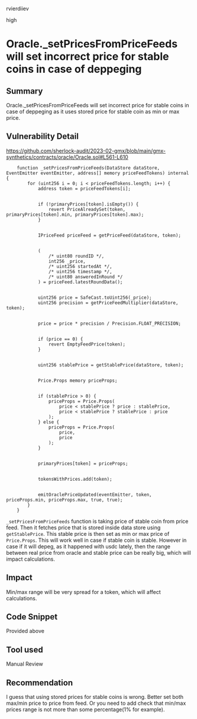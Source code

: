 rvierdiiev

high

# Oracle._setPricesFromPriceFeeds will set incorrect price for stable coins in case of deppeging

## Summary
Oracle._setPricesFromPriceFeeds will set incorrect price for stable coins in case of deppeging as it uses stored price for stable coin as min or max price.
## Vulnerability Detail
https://github.com/sherlock-audit/2023-02-gmx/blob/main/gmx-synthetics/contracts/oracle/Oracle.sol#L561-L610
```solidity
    function _setPricesFromPriceFeeds(DataStore dataStore, EventEmitter eventEmitter, address[] memory priceFeedTokens) internal {
        for (uint256 i = 0; i < priceFeedTokens.length; i++) {
            address token = priceFeedTokens[i];


            if (!primaryPrices[token].isEmpty()) {
                revert PriceAlreadySet(token, primaryPrices[token].min, primaryPrices[token].max);
            }


            IPriceFeed priceFeed = getPriceFeed(dataStore, token);


            (
                /* uint80 roundID */,
                int256 _price,
                /* uint256 startedAt */,
                /* uint256 timestamp */,
                /* uint80 answeredInRound */
            ) = priceFeed.latestRoundData();


            uint256 price = SafeCast.toUint256(_price);
            uint256 precision = getPriceFeedMultiplier(dataStore, token);


            price = price * precision / Precision.FLOAT_PRECISION;


            if (price == 0) {
                revert EmptyFeedPrice(token);
            }


            uint256 stablePrice = getStablePrice(dataStore, token);


            Price.Props memory priceProps;


            if (stablePrice > 0) {
                priceProps = Price.Props(
                    price < stablePrice ? price : stablePrice,
                    price < stablePrice ? stablePrice : price
                );
            } else {
                priceProps = Price.Props(
                    price,
                    price
                );
            }


            primaryPrices[token] = priceProps;


            tokensWithPrices.add(token);


            emitOraclePriceUpdated(eventEmitter, token, priceProps.min, priceProps.max, true, true);
        }
    }
```
`_setPricesFromPriceFeeds` function is taking price of stable coin from price feed. Then it fetches price that is stored inside data store using `getStablePrice`. This stable price is then set as min or max price of `Price.Props`. 
This will work well in case if stable coin is stable. However in case if it will depeg, as it happened with usdc lately, then the range between real price from oracle and stable price can be really big, which will impact calculations.

## Impact
Min/max range will be very spread for a token, which will affect calculations.
## Code Snippet
Provided above
## Tool used

Manual Review

## Recommendation
I guess that using stored prices for stable coins is wrong. Better set both max/min price to price from feed. 
Or you need to add check that min/max prices range is not more than some percentage(1% for example).